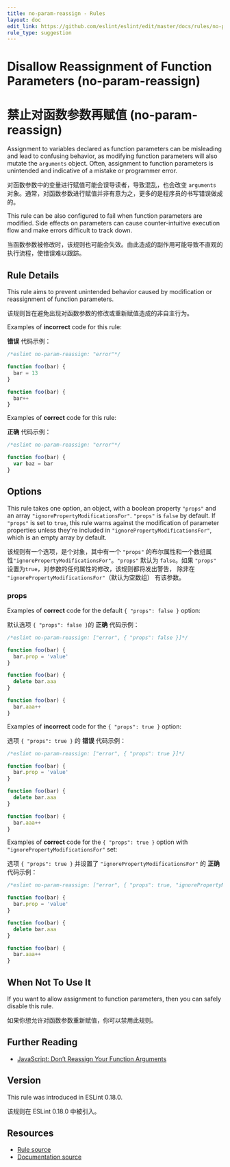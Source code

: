 ```yaml
---
title: no-param-reassign - Rules
layout: doc
edit_link: https://github.com/eslint/eslint/edit/master/docs/rules/no-param-reassign.md
rule_type: suggestion
---
```


<!-- Note: No pull requests accepted for this file. See README.md in the root directory for details. -->

# Disallow Reassignment of Function Parameters (no-param-reassign)

# 禁止对函数参数再赋值 (no-param-reassign)

Assignment to variables declared as function parameters can be misleading and lead to confusing behavior, as modifying function parameters will also mutate the `arguments` object. Often, assignment to function parameters is unintended and indicative of a mistake or programmer error.

对函数参数中的变量进行赋值可能会误导读者，导致混乱，也会改变 `arguments` 对象。通常，对函数参数进行赋值并非有意为之，更多的是程序员的书写错误做成的。

This rule can be also configured to fail when function parameters are modified. Side effects on parameters can cause counter-intuitive execution flow and make errors difficult to track down.

当函数参数被修改时，该规则也可能会失效。由此造成的副作用可能导致不直观的执行流程，使错误难以跟踪。

## Rule Details

This rule aims to prevent unintended behavior caused by modification or reassignment of function parameters.

该规则旨在避免出现对函数参数的修改或重新赋值造成的非自主行为。

Examples of **incorrect** code for this rule:

**错误** 代码示例：

```js
/*eslint no-param-reassign: "error"*/

function foo(bar) {
  bar = 13
}

function foo(bar) {
  bar++
}
```

Examples of **correct** code for this rule:

**正确** 代码示例：

```js
/*eslint no-param-reassign: "error"*/

function foo(bar) {
  var baz = bar
}
```

## Options

This rule takes one option, an object, with a boolean property `"props"` and an array `"ignorePropertyModificationsFor"`. `"props"` is `false` by default. If `"props"` is set to `true`, this rule warns against the modification of parameter properties unless they're included in `"ignorePropertyModificationsFor"`, which is an empty array by default.

该规则有一个选项，是个对象，其中有一个 `"props"` 的布尔属性和一个数组属性`"ignorePropertyModificationsFor"`。`"props"` 默认为 `false`。如果 `"props"` 设置为`true`，对参数的任何属性的修改，该规则都将发出警告， 除非在 `"ignorePropertyModificationsFor"`（默认为空数组） 有该参数。

### props

Examples of **correct** code for the default `{ "props": false }` option:

默认选项 `{ "props": false }`的 **正确** 代码示例：

```js
/*eslint no-param-reassign: ["error", { "props": false }]*/

function foo(bar) {
  bar.prop = 'value'
}

function foo(bar) {
  delete bar.aaa
}

function foo(bar) {
  bar.aaa++
}
```

Examples of **incorrect** code for the `{ "props": true }` option:

选项 `{ "props": true }` 的 **错误** 代码示例：

```js
/*eslint no-param-reassign: ["error", { "props": true }]*/

function foo(bar) {
  bar.prop = 'value'
}

function foo(bar) {
  delete bar.aaa
}

function foo(bar) {
  bar.aaa++
}
```

Examples of **correct** code for the `{ "props": true }` option with `"ignorePropertyModificationsFor"` set:

选项 `{ "props": true }` 并设置了 `"ignorePropertyModificationsFor"` 的 **正确** 代码示例：

```js
/*eslint no-param-reassign: ["error", { "props": true, "ignorePropertyModificationsFor": ["bar"] }]*/

function foo(bar) {
  bar.prop = 'value'
}

function foo(bar) {
  delete bar.aaa
}

function foo(bar) {
  bar.aaa++
}
```

## When Not To Use It

If you want to allow assignment to function parameters, then you can safely disable this rule.

如果你想允许对函数参数重新赋值，你可以禁用此规则。

## Further Reading

- [JavaScript: Don’t Reassign Your Function Arguments](https://spin.atomicobject.com/2011/04/10/javascript-don-t-reassign-your-function-arguments/)

## Version

This rule was introduced in ESLint 0.18.0.

该规则在 ESLint 0.18.0 中被引入。

## Resources

- [Rule source](https://github.com/eslint/eslint/tree/master/lib/rules/no-param-reassign.js)
- [Documentation source](https://github.com/eslint/eslint/tree/master/docs/rules/no-param-reassign.md)
